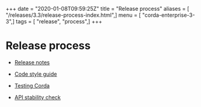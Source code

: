 +++
date = "2020-01-08T09:59:25Z"
title = "Release process"
aliases = [ "/releases/3.3/release-process-index.html",]
menu = [ "corda-enterprise-3-3",]
tags = [ "release", "process",]
+++


# Release process


* [Release notes](release-notes.md)

* [Code style guide](codestyle.md)

* [Testing Corda](testing.md)

* [API stability check](api-scanner.md)



